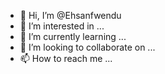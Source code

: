 - 👋 Hi, I’m @Ehsanfwendu
- 👀 I’m interested in ...
- 🌱 I’m currently learning ...
- 💞️ I’m looking to collaborate on ...
- 📫 How to reach me ...

<!---
Ehsanfwendu/Ehsanfwendu is a ✨ special ✨ repository because its `README.md` (this file) appears on your GitHub profile.
You can click the Preview link to take a look at your changes.
--->
